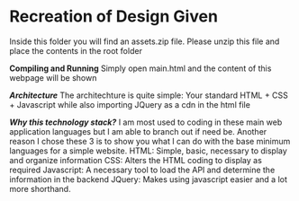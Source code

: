 # Recreation of Design Given

Inside this folder you will find an assets.zip file. Please unzip this file and place the contents in the root folder

____Compiling and Running____
Simply open main.html and the content of this webpage will be shown

_____Architecture_____
The architechture is quite simple: Your standard HTML + CSS + Javascript while also importing JQuery as a cdn in the html file

_____Why this technology stack?_____
I am most used to coding in these main web application languages but I am able to branch out if need be.
Another reason I chose these 3 is to show you what I can do with the base minimum languages for a simple website.
HTML: Simple, basic, necessary to display and organize information
CSS: Alters the HTML coding to display as required
Javascript: A necessary tool to load the API and determine the information in the backend
JQuery: Makes using javascript easier and a lot more shorthand.
